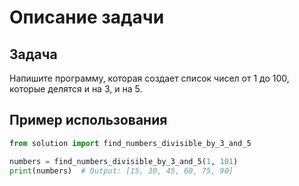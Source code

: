 # Описание задачи

## Задача

Напишите программу, которая создает список чисел от 1 до 100, которые делятся и на 3, и на 5.

## Пример использования

```python
from solution import find_numbers_divisible_by_3_and_5

numbers = find_numbers_divisible_by_3_and_5(1, 101)
print(numbers)  # Output: [15, 30, 45, 60, 75, 90]
